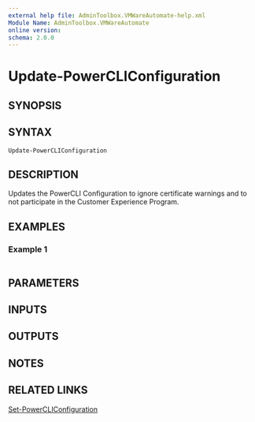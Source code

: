 ```yaml
---
external help file: AdminToolbox.VMWareAutomate-help.xml
Module Name: AdminToolbox.VMWareAutomate
online version:
schema: 2.0.0
---
```


# Update-PowerCLIConfiguration

## SYNOPSIS

## SYNTAX

```
Update-PowerCLIConfiguration
```

## DESCRIPTION
Updates the PowerCLI Configuration to ignore certificate warnings and to not participate in the Customer Experience Program.

## EXAMPLES

### Example 1
```powershell

```



## PARAMETERS

## INPUTS

## OUTPUTS

## NOTES

## RELATED LINKS

[Set-PowerCLIConfiguration]()

